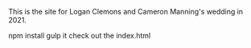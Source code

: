 This is the site for Logan Clemons and Cameron Manning's wedding in 2021.

npm install
gulp it
check out the index.html